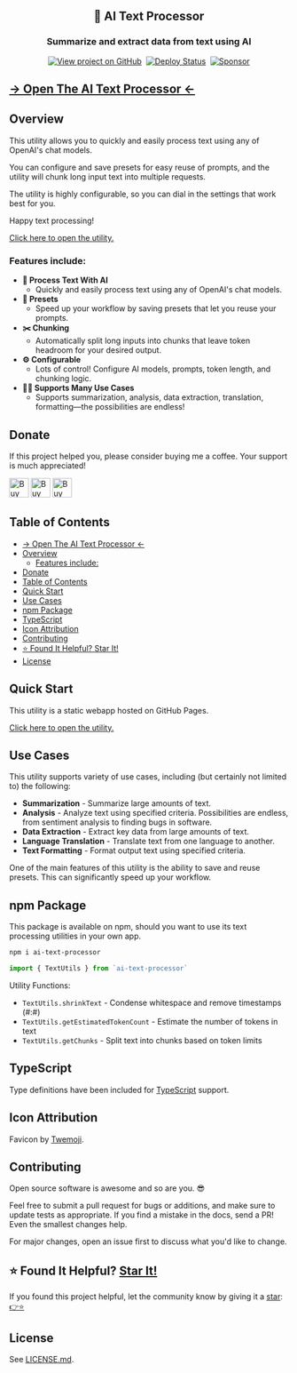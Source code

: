 <h2 align="center">
  📖 AI Text Processor
</h2>
<h3 align="center">
  Summarize and extract data from text using AI
</h3>
<p align="center">
  <a href="https://github.com/justinmahar/ai-text-processor/" target="_blank" rel="noopener noreferrer"><img src="https://img.shields.io/badge/GitHub-Source-success" alt="View project on GitHub" /></a>&nbsp;
  <a href="https://github.com/justinmahar/ai-text-processor/actions?query=workflow%3ADeploy" target="_blank" rel="noopener noreferrer"><img src="https://github.com/justinmahar/ai-text-processor/workflows/Deploy/badge.svg" alt="Deploy Status" /></a>&nbsp;
  <a href="https://github.com/sponsors/justinmahar" target="_blank" rel="noopener noreferrer"><img src="https://img.shields.io/static/v1?label=Sponsor&message=%E2%9D%A4&logo=GitHub&color=%23fe8e86" alt="Sponsor"/></a>
</p>

## [→ Open The AI Text Processor ←](https://justinmahar.github.io/ai-text-processor/?path=/story/utilities-ai-text-processor--processor)

## Overview

This utility allows you to quickly and easily process text using any of OpenAI's chat models.

You can configure and save presets for easy reuse of prompts, and the utility will chunk long input text into multiple requests.

The utility is highly configurable, so you can dial in the settings that work best for you.

Happy text processing! 

[Click here to open the utility.](https://justinmahar.github.io/ai-text-processor/?path=/story/utilities-ai-text-processor--processor)

### Features include:

- **📖 Process Text With AI**
  - Quickly and easily process text using any of OpenAI's chat models.
- **📒 Presets**
  - Speed up your workflow by saving presets that let you reuse your prompts.
- **✂️ Chunking**
  - Automatically split long inputs into chunks that leave token headroom for your desired output.
- **⚙️ Configurable**
  - Lots of control! Configure AI models, prompts, token length, and chunking logic.
- **🧑‍💻 Supports Many Use Cases**
  - Supports summarization, analysis, data extraction, translation, formatting—the possibilities are endless!

[lock:donate]::🚫---------------------------------------

## Donate 

If this project helped you, please consider buying me a coffee. Your support is much appreciated!

<a href="https://paypal.me/thejustinmahar/5"><img src="https://justinmahar.github.io/react-kindling/support/coffee-1.png" alt="Buy me a coffee" height="35" /></a> <a href="https://paypal.me/thejustinmahar/15"><img src="https://justinmahar.github.io/react-kindling/support/coffee-3.png" alt="Buy me 3 coffees" height="35" /></a> <a href="https://paypal.me/thejustinmahar/25"><img src="https://justinmahar.github.io/react-kindling/support/coffee-5.png" alt="Buy me 5 coffees" height="35" /></a>

[/lock:donate]::---------------------------------------🚫

## Table of Contents 

- [→ Open The AI Text Processor ←](#-open-the-ai-text-processor-)
- [Overview](#overview)
  - [Features include:](#features-include)
- [Donate](#donate)
- [Table of Contents](#table-of-contents)
- [Quick Start](#quick-start)
- [Use Cases](#use-cases)
- [npm Package](#npm-package)
- [TypeScript](#typescript)
- [Icon Attribution](#icon-attribution)
- [Contributing](#contributing)
- [⭐ Found It Helpful? Star It!](#-found-it-helpful-star-it)
- [License](#license)

## Quick Start

This utility is a static webapp hosted on GitHub Pages.

[Click here to open the utility.](https://justinmahar.github.io/ai-text-processor/?path=/story/utilities-ai-text-processor--processor)

## Use Cases

This utility supports variety of use cases, including (but certainly not limited to) the following:

- **Summarization** - Summarize large amounts of text.
- **Analysis** - Analyze text using specified criteria. Possibilities are endless, from sentiment analysis to finding bugs in software.
- **Data Extraction** - Extract key data from large amounts of text.
- **Language Translation** - Translate text from one language to another.
- **Text Formatting** - Format output text using specified criteria.

One of the main features of this utility is the ability to save and reuse presets. This can significantly speed up your workflow.

## npm Package

This package is available on npm, should you want to use its text processing utilities in your own app.

```bash
npm i ai-text-processor
```

```js
import { TextUtils } from `ai-text-processor`
```

Utility Functions:

- `TextUtils.shrinkText` - Condense whitespace and remove timestamps (#:#)
- `TextUtils.getEstimatedTokenCount` - Estimate the number of tokens in text
- `TextUtils.getChunks` - Split text into chunks based on token limits

## TypeScript

Type definitions have been included for [TypeScript](https://www.typescriptlang.org/) support.

[/lock:typescript]::---------------------------------------🚫

[lock:icon]::🚫---------------------------------------

## Icon Attribution

Favicon by [Twemoji](https://github.com/twitter/twemoji).

[/lock:icon]::---------------------------------------🚫

[lock:contributing]::🚫---------------------------------------

## Contributing

Open source software is awesome and so are you. 😎

Feel free to submit a pull request for bugs or additions, and make sure to update tests as appropriate. If you find a mistake in the docs, send a PR! Even the smallest changes help.

For major changes, open an issue first to discuss what you'd like to change.

[/lock:contributing]::---------------------------------------🚫

## ⭐ Found It Helpful? [Star It!](https://github.com/justinmahar/ai-text-processor/stargazers)

If you found this project helpful, let the community know by giving it a [star](https://github.com/justinmahar/ai-text-processor/stargazers): [👉⭐](https://github.com/justinmahar/ai-text-processor/stargazers)

## License

See [LICENSE.md](https://justinmahar.github.io/ai-text-processor/?path=/story/license--page).